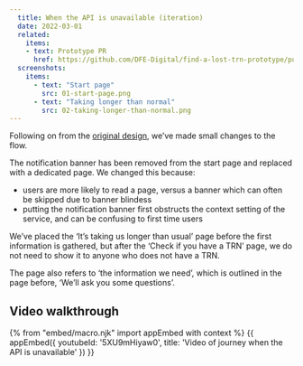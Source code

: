 ```yaml
---
  title: When the API is unavailable (iteration)
  date: 2022-03-01
  related:
    items:
    - text: Prototype PR
      href: https://github.com/DFE-Digital/find-a-lost-trn-prototype/pull/42
  screenshots:
    items:
      - text: "Start page"
        src: 01-start-page.png
      - text: "Taking longer than normal"
        src: 02-taking-longer-than-normal.png
---
```


Following on from the [original design](/find-a-lost-trn/api-down), we’ve made small changes to the flow.

The notification banner has been removed from the start page and replaced with a dedicated page. We changed this because:

- users are more likely to read a page, versus a banner which can often be skipped due to banner blindess
- putting the notification banner first obstructs the context setting of the service, and can be confusing to first time users

We’ve placed the ‘It’s taking us longer than usual’ page before the first information is gathered, but after the ‘Check if you have a TRN’ page, we do not need to show it to anyone who does not have a TRN.

The page also refers to ‘the information we need’, which is outlined in the page before, ‘We’ll ask you some questions’.

## Video walkthrough

{% from "embed/macro.njk" import appEmbed with context %}
{{ appEmbed({
  youtubeId: '5XU9mHiyaw0',
  title: 'Video of journey when the API is unavailable'
}) }}
